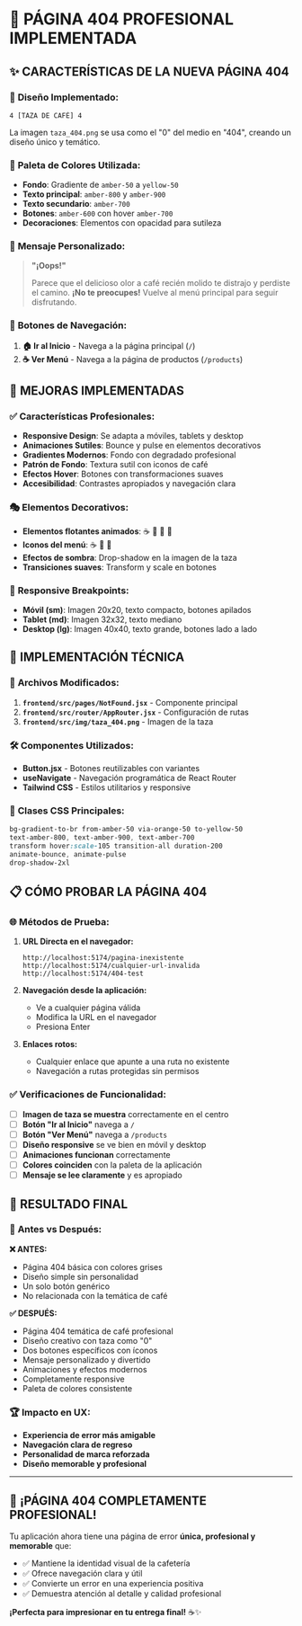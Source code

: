 # 🎨 PÁGINA 404 PROFESIONAL IMPLEMENTADA

## ✨ **CARACTERÍSTICAS DE LA NUEVA PÁGINA 404**

### 🎯 **Diseño Implementado:**
```
4 [TAZA DE CAFÉ] 4
```

La imagen `taza_404.png` se usa como el "0" del medio en "404", creando un diseño único y temático.

### 🎨 **Paleta de Colores Utilizada:**
- **Fondo**: Gradiente de `amber-50` a `yellow-50` 
- **Texto principal**: `amber-800` y `amber-900`
- **Texto secundario**: `amber-700`
- **Botones**: `amber-600` con hover `amber-700`
- **Decoraciones**: Elementos con opacidad para sutileza

### 📝 **Mensaje Personalizado:**
> **"¡Oops!"**
> 
> Parece que el delicioso olor a café recién molido te distrajo y perdiste el camino. 
> **¡No te preocupes!** Vuelve al menú principal para seguir disfrutando.

### 🔘 **Botones de Navegación:**
1. **🏠 Ir al Inicio** - Navega a la página principal (`/`)
2. **☕ Ver Menú** - Navega a la página de productos (`/products`)

## 🚀 **MEJORAS IMPLEMENTADAS**

### ✅ **Características Profesionales:**
- **Responsive Design**: Se adapta a móviles, tablets y desktop
- **Animaciones Sutiles**: Bounce y pulse en elementos decorativos
- **Gradientes Modernos**: Fondo con degradado profesional
- **Patrón de Fondo**: Textura sutil con iconos de café
- **Efectos Hover**: Botones con transformaciones suaves
- **Accesibilidad**: Contrastes apropiados y navegación clara

### 🎭 **Elementos Decorativos:**
- **Elementos flotantes animados**: ☕ 🥯 🧁 🍪
- **Iconos del menú**: ☕ 🥐 🍰
- **Efectos de sombra**: Drop-shadow en la imagen de la taza
- **Transiciones suaves**: Transform y scale en botones

### 📱 **Responsive Breakpoints:**
- **Móvil (sm)**: Imagen 20x20, texto compacto, botones apilados
- **Tablet (md)**: Imagen 32x32, texto mediano
- **Desktop (lg)**: Imagen 40x40, texto grande, botones lado a lado

## 🔧 **IMPLEMENTACIÓN TÉCNICA**

### 📂 **Archivos Modificados:**
1. **`frontend/src/pages/NotFound.jsx`** - Componente principal
2. **`frontend/src/router/AppRouter.jsx`** - Configuración de rutas
3. **`frontend/src/img/taza_404.png`** - Imagen de la taza

### 🛠️ **Componentes Utilizados:**
- **Button.jsx** - Botones reutilizables con variantes
- **useNavigate** - Navegación programática de React Router
- **Tailwind CSS** - Estilos utilitarios y responsive

### 🎨 **Clases CSS Principales:**
```css
bg-gradient-to-br from-amber-50 via-orange-50 to-yellow-50
text-amber-800, text-amber-900, text-amber-700
transform hover:scale-105 transition-all duration-200
animate-bounce, animate-pulse
drop-shadow-2xl
```

## 📋 **CÓMO PROBAR LA PÁGINA 404**

### 🌐 **Métodos de Prueba:**

1. **URL Directa en el navegador:**
   ```
   http://localhost:5174/pagina-inexistente
   http://localhost:5174/cualquier-url-invalida
   http://localhost:5174/404-test
   ```

2. **Navegación desde la aplicación:**
   - Ve a cualquier página válida
   - Modifica la URL en el navegador
   - Presiona Enter

3. **Enlaces rotos:**
   - Cualquier enlace que apunte a una ruta no existente
   - Navegación a rutas protegidas sin permisos

### ✅ **Verificaciones de Funcionalidad:**

- [ ] **Imagen de taza se muestra** correctamente en el centro
- [ ] **Botón "Ir al Inicio"** navega a `/`
- [ ] **Botón "Ver Menú"** navega a `/products`
- [ ] **Diseño responsive** se ve bien en móvil y desktop
- [ ] **Animaciones funcionan** correctamente
- [ ] **Colores coinciden** con la paleta de la aplicación
- [ ] **Mensaje se lee claramente** y es apropiado

## 🎯 **RESULTADO FINAL**

### 🌟 **Antes vs Después:**

**❌ ANTES:**
- Página 404 básica con colores grises
- Diseño simple sin personalidad
- Un solo botón genérico
- No relacionada con la temática de café

**✅ DESPUÉS:**
- Página 404 temática de café profesional
- Diseño creativo con taza como "0"
- Dos botones específicos con íconos
- Mensaje personalizado y divertido
- Animaciones y efectos modernos
- Completamente responsive
- Paleta de colores consistente

### 🏆 **Impacto en UX:**
- **Experiencia de error más amigable**
- **Navegación clara de regreso**
- **Personalidad de marca reforzada**
- **Diseño memorable y profesional**

---

## 🎉 **¡PÁGINA 404 COMPLETAMENTE PROFESIONAL!**

Tu aplicación ahora tiene una página de error **única, profesional y memorable** que:
- ✅ Mantiene la identidad visual de la cafetería
- ✅ Ofrece navegación clara y útil
- ✅ Convierte un error en una experiencia positiva
- ✅ Demuestra atención al detalle y calidad profesional

**¡Perfecta para impresionar en tu entrega final!** ☕✨ 